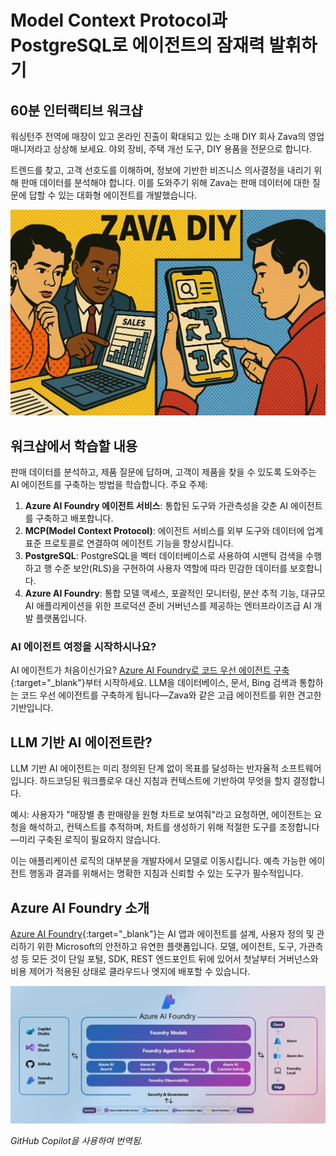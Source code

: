 # Model Context Protocol과 PostgreSQL로 에이전트의 잠재력 발휘하기

## 60분 인터랙티브 워크샵

워싱턴주 전역에 매장이 있고 온라인 진출이 확대되고 있는 소매 DIY 회사 Zava의 영업 매니저라고 상상해 보세요. 야외 장비, 주택 개선 도구, DIY 용품을 전문으로 합니다.

트렌드를 찾고, 고객 선호도를 이해하며, 정보에 기반한 비즈니스 의사결정을 내리기 위해 판매 데이터를 분석해야 합니다. 이를 도와주기 위해 Zava는 판매 데이터에 대한 질문에 답할 수 있는 대화형 에이전트를 개발했습니다.

![Zava 판매 분석 에이전트](media/persona.png)

## 워크샵에서 학습할 내용

판매 데이터를 분석하고, 제품 질문에 답하며, 고객이 제품을 찾을 수 있도록 도와주는 AI 에이전트를 구축하는 방법을 학습합니다. 주요 주제:

1. **Azure AI Foundry 에이전트 서비스**: 통합된 도구와 가관측성을 갖춘 AI 에이전트를 구축하고 배포합니다.  
2. **MCP(Model Context Protocol)**: 에이전트 서비스를 외부 도구와 데이터에 업계 표준 프로토콜로 연결하여 에이전트 기능을 향상시킵니다.  
3. **PostgreSQL**: PostgreSQL을 벡터 데이터베이스로 사용하여 시맨틱 검색을 수행하고 행 수준 보안(RLS)을 구현하여 사용자 역할에 따라 민감한 데이터를 보호합니다.
4. **Azure AI Foundry**: 통합 모델 액세스, 포괄적인 모니터링, 분산 추적 기능, 대규모 AI 애플리케이션을 위한 프로덕션 준비 거버넌스를 제공하는 엔터프라이즈급 AI 개발 플랫폼입니다.

### AI 에이전트 여정을 시작하시나요?

AI 에이전트가 처음이신가요? [Azure AI Foundry로 코드 우선 에이전트 구축](https://aka.ms/aitour/WRK552){:target="_blank"}부터 시작하세요. LLM을 데이터베이스, 문서, Bing 검색과 통합하는 코드 우선 에이전트를 구축하게 됩니다—Zava와 같은 고급 에이전트를 위한 견고한 기반입니다.

## LLM 기반 AI 에이전트란?

LLM 기반 AI 에이전트는 미리 정의된 단계 없이 목표를 달성하는 반자율적 소프트웨어입니다. 하드코딩된 워크플로우 대신 지침과 컨텍스트에 기반하여 무엇을 할지 결정합니다.

예시: 사용자가 "매장별 총 판매량을 원형 차트로 보여줘"라고 요청하면, 에이전트는 요청을 해석하고, 컨텍스트를 추적하며, 차트를 생성하기 위해 적절한 도구를 조정합니다—미리 구축된 로직이 필요하지 않습니다.

이는 애플리케이션 로직의 대부분을 개발자에서 모델로 이동시킵니다. 예측 가능한 에이전트 행동과 결과를 위해서는 명확한 지침과 신뢰할 수 있는 도구가 필수적입니다.

## Azure AI Foundry 소개

[Azure AI Foundry](https://azure.microsoft.com/products/ai-foundry/){:target="_blank"}는 AI 앱과 에이전트를 설계, 사용자 정의 및 관리하기 위한 Microsoft의 안전하고 유연한 플랫폼입니다. 모델, 에이전트, 도구, 가관측성 등 모든 것이 단일 포털, SDK, REST 엔드포인트 뒤에 있어서 첫날부터 거버넌스와 비용 제어가 적용된 상태로 클라우드나 엣지에 배포할 수 있습니다.

![Azure AI Foundry 아키텍처](media/azure-ai-foundry.png)

*GitHub Copilot을 사용하여 번역됨.*
